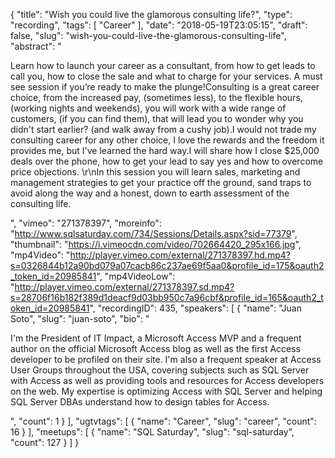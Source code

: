 {
  "title": "Wish you could live the glamorous consulting life?",
  "type": "recording",
  "tags": [
    "Career"
  ],
  "date": "2018-05-19T23:05:15",
  "draft": false,
  "slug": "wish-you-could-live-the-glamorous-consulting-life",
  "abstract": "<p>Learn how to launch your career as a consultant, from how to get leads to call you, how to close the sale and what to charge for your services. A must see session if you’re ready to make the plunge!Consulting is a great career choice, from the increased pay, (sometimes less), to the flexible hours, (working nights and weekends), you will work with a wide range of customers, (if you can find them), that will lead you to wonder why you didn't start earlier? (and walk away from a cushy job).I would not trade my consulting career for any other choice, I love the rewards and the freedom it provides me, but I've learned the hard way.I will share how I close $25,000 deals over the phone, how to get your lead to say yes and how to overcome price objections. \r\nIn this session you will learn sales, marketing and management strategies to get your practice off the ground, sand traps to avoid along the way and a honest, down to earth assessment of the consulting life.</p>",
  "vimeo": "271378397",
  "moreinfo": "http://www.sqlsaturday.com/734/Sessions/Details.aspx?sid=77379",
  "thumbnail": "https://i.vimeocdn.com/video/702664420_295x166.jpg",
  "mp4Video": "http://player.vimeo.com/external/271378397.hd.mp4?s=0326844b12a90bd079a07cacb86c237ae69f5aa0&profile_id=175&oauth2_token_id=20985841",
  "mp4VideoLow": "http://player.vimeo.com/external/271378397.sd.mp4?s=28706f16b182f389d1deacf9d03bb950c7a96cbf&profile_id=165&oauth2_token_id=20985841",
  "recordingID": 435,
  "speakers": [
    {
      "name": "Juan Soto",
      "slug": "juan-soto",
      "bio": "<p>I'm the President of IT Impact, a Microsoft Access MVP and a frequent author on the official Microsoft Access blog as well as the first Access developer to be profiled on their site. I'm also a frequent speaker at Access User Groups throughout the USA, covering subjects such as SQL Server with Access as well as providing tools and resources for Access developers on the web. My expertise is optimizing Access with SQL Server and helping SQL Server DBAs understand how to design tables for Access.</p>",
      "count": 1
    }
  ],
  "ugtvtags": [
    {
      "name": "Career",
      "slug": "career",
      "count": 16
    }
  ],
  "meetups": [
    {
      "name": "SQL Saturday",
      "slug": "sql-saturday",
      "count": 127
    }
  ]
}
